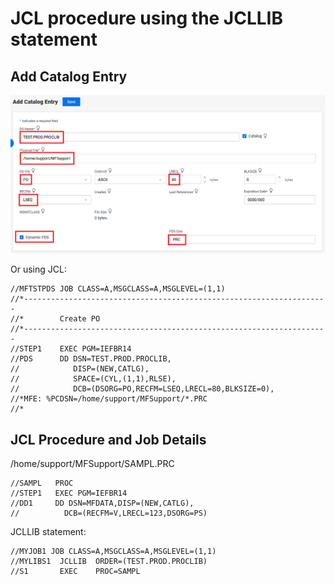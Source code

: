# JCL procedure using the JCLLIB statement

## Add Catalog Entry

![1](../images/proclib.png) 

Or using JCL:  

```
//MFTSTPDS JOB CLASS=A,MSGCLASS=A,MSGLEVEL=(1,1)
//*--------------------------------------------------------------------
//*        Create PO                          
//*--------------------------------------------------------------------
//STEP1    EXEC PGM=IEFBR14
//PDS      DD DSN=TEST.PROD.PROCLIB,
//            DISP=(NEW,CATLG),
//            SPACE=(CYL,(1,1),RLSE),
//            DCB=(DSORG=PO,RECFM=LSEQ,LRECL=80,BLKSIZE=0),
//*MFE: %PCDSN=/home/support/MFSupport/*.PRC
//*
```

## JCL Procedure and Job Details  

/home/support/MFSupport/SAMPL.PRC  
```
//SAMPL   PROC
//STEP1   EXEC PGM=IEFBR14  
//DD1     DD DSN=MFDATA,DISP=(NEW,CATLG),   
//          DCB=(RECFM=V,LRECL=123,DSORG=PS)
```

JCLLIB statement:
```
//MYJOB1 JOB CLASS=A,MSGCLASS=A,MSGLEVEL=(1,1)
//MYLIBS1  JCLLIB  ORDER=(TEST.PROD.PROCLIB)
//S1       EXEC    PROC=SAMPL
```
